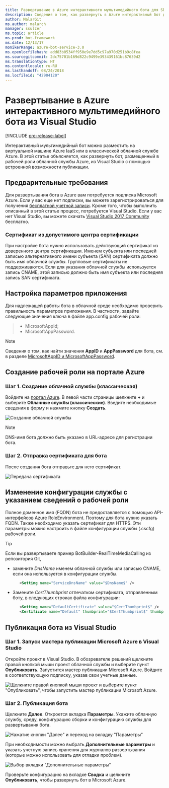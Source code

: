 ```yaml
---
title: Развертывание в Azure интерактивного мультимедийного бота для Skype | Документация Майкрософт
description: Сведения о том, как развернуть в Azure интерактивный бот для аудио- и видеозвонков Skype с помощью встроенной функции публикации Visual Studio.
author: MalarGit
ms.author: malarch
manager: ssulzer
ms.topic: article
ms.prod: bot-framework
ms.date: 12/13/17
monikerRange: azure-bot-service-3.0
ms.openlocfilehash: add83b0534ff950e9e7dd5c97a970d251b9c8fea
ms.sourcegitcommit: 2dc75701b169d822c9499e393439161bc87639d2
ms.translationtype: HT
ms.contentlocale: ru-RU
ms.lasthandoff: 08/24/2018
ms.locfileid: "42904120"
---
```

# <a name="deploy-a-real-time-media-bot-from-visual-studio-to-azure"></a>Развертывание в Azure интерактивного мультимедийного бота из Visual Studio

[!INCLUDE [pre-release-label](../includes/pre-release-label-v3.md)]

Интерактивный мультимедийный бот можно разместить на виртуальной машине Azure IaaS или в классической облачной службе Azure. В этой статье объясняется, как развернуть бот, размещенный в рабочей роли облачной службы Azure, из Visual Studio с помощью встроенной возможности публикации.

## <a name="prerequisites"></a>Предварительные требования

Для развертывания бота в Azure вам потребуется подписка Microsoft Azure. Если у вас еще нет подписки, вы можете зарегистрироваться для получения <a href="https://azure.microsoft.com/en-us/free/" target="_blank">бесплатной учетной записи</a>. Кроме того, чтобы выполнить описанный в этой статье процесс, потребуется Visual Studio. Если у вас нет Visual Studio, вы можете скачать <a href="https://www.visualstudio.com/downloads/" target="_blank">Visual Studio 2017 Community</a> бесплатно.

### <a name="certificate-from-a-valid-certificate-authority"></a>Сертификат из допустимого центра сертификации
При настройке бота нужно использовать действующий сертификат из доверенного центра сертификации. Именем субъекта или последней записью альтернативного имени субъекта (SAN) сертификата должно быть имя облачной службы. Групповые сертификаты не поддерживаются. Если для указания облачной службы используется запись CNAME, этой записью должно быть имя субъекта или последняя запись SAN сертификата.

## <a name="configure-application-settings"></a>Настройка параметров приложения
Для надлежащей работы бота в облачной среде необходимо проверить правильность параметров приложения. В частности, задайте следующие значения ключа в файле app.config рабочей роли:
> <ul><li>MicrosoftAppId;</li><li>MicrosoftAppPassword.</li></ul>

> [!NOTE]
> Сведения о том, как найти значения **AppID** и **AppPassword** для бота, см. в разделе [MicrosoftAppID и MicrosoftAppPassword](~/bot-service-manage-overview.md#microsoftappid-and-microsoftapppassword).

## <a name="create-worker-role-in-the-azure-portal"></a>Создание рабочей роли на портале Azure
### <a name="step-1-create-cloud-serviceclassic"></a>Шаг 1. Создание облачной службы (классическая)
Войдите на <a href="https://portal.azure.com">портал Azure</a>. В левой части страницы щелкните **+** и выберите **Облачные службы (классические)**. Введите необходимые сведения в форму и нажмите кнопку **Создать**.

![Создание облачной службы](../media/real-time-media-bot-portal-service-creation.png)

> [!NOTE]
> DNS-имя бота должно быть указано в URL-адресе для регистрации бота.

### <a name="step-2-upload-the-certificate-for-the-bot"></a>Шаг 2. Отправка сертификата для бота
После создания бота отправьте для него сертификат.

![Передача сертификата](../media/real-time-media-bot-portal-certificates.png)

## <a name="modify-service-configuration-with-worker-role-details"></a>Изменение конфигурации службы с указанием сведений о рабочей роли
Полное доменное имя (FQDN) бота не предоставляется с помощью API-интерфейсов Azure RoleEnvironment. Поэтому для бота нужно указать FQDN. Также необходимо указать сертификат для HTTPS. Эти параметры можно настроить в файле конфигурации службы (.cscfg) рабочей роли.

> [!TIP]
> Если вы развертываете пример BotBuilder-RealTimeMediaCalling из репозитория Git,
> - замените $DnsName$ именем облачной службы или записью CNAME, если она используется в конфигурации службы.
>   ```xml
>      <Setting name="ServiceDnsName" value="$DnsName$" />
>   ```
> 
> - Замените $CertThumbprint$ отпечатком сертификата, отправленным боту, в следующих строках файла конфигурации:
>   ```xml
>      <Setting name="DefaultCertificate" value="$CertThumbprint$" />
>      <Certificate name="Default" thumbprint="$CertThumbprint$" thumbprintAlgorithm="sha1" />
>   ```

## <a name="publish-the-bot-from-visual-studio"></a>Публикация бота из Visual Studio
### <a name="step-1-launch-the-microsoft-azure-publishing-wizard-in-visual-studio"></a>Шаг 1. Запуск мастера публикации Microsoft Azure в Visual Studio

Откройте проект в Visual Studio. В обозревателе решений щелкните правой кнопкой мыши проект облачной службы и выберите пункт **Опубликовать**. Запустится мастер публикации Microsoft Azure. Войдите в соответствующую подписку, указав свои учетные данные.

![Щелкните правой кнопкой мыши проект и выберите пункт "Опубликовать", чтобы запустить мастер публикации Microsoft Azure.](../media/real-time-media-bot-publish-signin.png)

### <a name="step-2-publish-the-bot"></a>Шаг 2. Публикация бота

Щелкните **Далее**. Откроется вкладка **Параметры**. Укажите облачную службу, среду, конфигурацию сборки и конфигурацию службы для развертывания бота.

![Нажатие кнопки "Далее" и переход на вкладку "Параметры"](../media/real-time-media-bot-publish-settings.png)

При необходимости можно выбрать **Дополнительные параметры** и указать учетную запись хранения для журналов развертывания (которые можно использовать для отладки проблем).

![Выбор вкладки "Дополнительные параметры"](../media/real-time-media-bot-publish-advanced-settings.png)

Проверьте конфигурацию на вкладке **Сводка** и щелкните **Опубликовать**, чтобы развернуть бот в Microsoft Azure.
